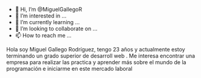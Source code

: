 - 👋 Hi, I’m @MiguelGallegoR
- 👀 I’m interested in ...
- 🌱 I’m currently learning ...
- 💞️ I’m looking to collaborate on ...
- 📫 How to reach me ...

<!---
MiguelGallegoR/MiguelGallegoR is a ✨ special ✨ repository because its `README.md` (this file) appears on your GitHub profile.
You can click the Preview link to take a look at your changes.
--->
Hola soy Miguel Gallego Rodríguez, tengo 23 años y   actualmente estoy terminando  un grado superior de desarroll web . Me  interesa encontrar una empresa para realizar las practica y aprender  más  sobre el mundo de la programación e iniciarme en este mercado laboral
